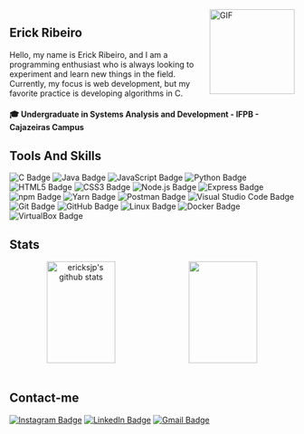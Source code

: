 <img align="right" alt="GIF" src="https://media.tenor.com/TyhWL7gJwPgAAAAi/peppo-dance.gif" width="150" height="150" />

## Erick Ribeiro

Hello, my name is Erick Ribeiro, and I am a programming enthusiast who is always looking to experiment and learn new things in the field. Currently, my focus is web development, but my favorite practice is developing algorithms in C.

#### 🎓 Undergraduate in Systems Analysis and Development - IFPB - Cajazeiras Campus 

## Tools And Skills
<p>
  <img src="https://img.shields.io/badge/C-A8B9CC?logo=c&logoColor=fff&style=for-the-badge" alt="C Badge">
  <img src="https://img.shields.io/badge/java-%23ED8B00.svg?style=for-the-badge&logo=openjdk&logoColor=white" alt="Java Badge">
  <img src="https://img.shields.io/badge/JavaScript-F7DF1E?logo=javascript&logoColor=000&style=for-the-badge" alt="JavaScript Badge">
  <img src="https://img.shields.io/badge/Python-3776AB?logo=python&logoColor=fff&style=for-the-badge" alt="Python Badge">
  <img src="https://img.shields.io/badge/HTML5-E34F26?logo=html5&logoColor=fff&style=for-the-badge" alt="HTML5 Badge">
  <img src="https://img.shields.io/badge/CSS3-1572B6?logo=css3&logoColor=fff&style=for-the-badge" alt="CSS3 Badge">
  <img src="https://img.shields.io/badge/Node.js-393?logo=nodedotjs&logoColor=fff&style=for-the-badge" alt="Node.js Badge">
  <img src="https://img.shields.io/badge/Express-000?logo=express&logoColor=fff&style=for-the-badge" alt="Express Badge">
  <img src="https://img.shields.io/badge/npm-CB3837?logo=npm&logoColor=fff&style=for-the-badge" alt="npm Badge">
  <img src="https://img.shields.io/badge/Yarn-2C8EBB?logo=yarn&logoColor=fff&style=for-the-badge" alt="Yarn Badge">
  <img src="https://img.shields.io/badge/Postman-FF6C37?logo=postman&logoColor=fff&style=for-the-badge" alt="Postman Badge">
  <img src="https://img.shields.io/badge/Visual%20Studio%20Code-007ACC?logo=visualstudiocode&logoColor=fff&style=for-the-badge" alt="Visual Studio Code Badge">
  <img src="https://img.shields.io/badge/Git-F05032?logo=git&logoColor=fff&style=for-the-badge" alt="Git Badge">
  <img src="https://img.shields.io/badge/GitHub-181717?logo=github&logoColor=fff&style=for-the-badge" alt="GitHub Badge">
  <img src="https://img.shields.io/badge/Linux-FCC624?logo=linux&logoColor=000&style=for-the-badge" alt="Linux Badge">
  <img src="https://img.shields.io/badge/Docker-2496ED?logo=docker&logoColor=fff&style=for-the-badge" alt="Docker Badge">
  <img src="https://img.shields.io/badge/VirtualBox-183A61?logo=virtualbox&logoColor=fff&style=for-the-badge" alt="VirtualBox Badge">
</p>

## Stats
<div align="center"> 
  <img width="49%" height="180px" src="https://github-readme-stats.vercel.app/api?username=ericksjp&show_icons=true&count_private=true&title_color=D41b22&icon_color=D41b22&text_color=ffffff&bg_color=0d1117" alt="ericksjp's github stats" /> 
  <img width="49%" height="180px" src="https://github-readme-stats.vercel.app/api/top-langs/?username=ericksjp&layout=compact&title_color=D41b22&text_color=ffffff&bg_color=0d1117" />
</div>

[website]: https://codedev.ga/
[twitter]: https://twitter.com/SEUTWITTER
[youtube]: https://www.youtube.com/user/SEUYOUTUBE/
[instagram]: https://www.instagram.com/SEUINSTAGRAM/
[linkedin]: https://www.linkedin.com/in/SEULINKEDIN/

<br>

## Contact-me
[![Instagram Badge](https://img.shields.io/badge/Instagram-E4405F?logo=instagram&logoColor=fff&style=for-the-badge)](https://www.instagram.com/erickrr0/)
[![LinkedIn Badge](https://img.shields.io/badge/LinkedIn-0A66C2?logo=linkedin&logoColor=fff&style=for-the-badge)](https://www.linkedin.com/in/erick-ribeiro-65193a270/)
[![Gmail Badge](https://img.shields.io/badge/Gmail-EA4335?logo=gmail&logoColor=fff&style=for-the-badge)](mailto:ericksjp703@gmail.com)
